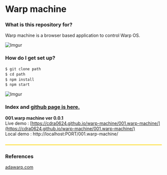 # Warp machine #

### What is this repository for? 
Warp machine is a browser based application to control Warp OS.

![Imgur](http://i.imgur.com/aJfFBV7.png)

### How do I get set up? ###

```sh
$ git clone path
$ cd path
$ npm install
$ npm start
```

![Imgur](http://i.imgur.com/aJfFBV7.png)
### Index and [github page is here.](https://cdra0624.github.io/warp-machine/)  

**001.warp machine ver 0.0.1**  
Live demo : [https://cdra0624.github.io/warp-machine/001.warp-machine/](https://cdra0624.github.io/warp-machine/001.warp-machine/)  
Local demo : http://localhost:PORT/001.warp-machine/

![Imgur](docs/assets/images/yellowLine.png)

### References ###
[adawarp.com](http://adawarp.com/)  

